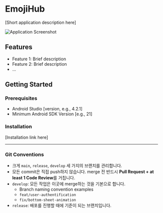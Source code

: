 # EmojiHub

[Short application description here]

![Application Screenshot](path_to_screenshot.png)

## Features

- Feature 1: Brief description
- Feature 2: Brief description
- ...

## Getting Started

### Prerequisites

- Android Studio [version, e.g., 4.2.1]
- Minimum Android SDK Version [e.g., 21]

### Installation

[Installation link here]

- - -
### Git Conventions

- 크게 `main`, `release`, `develop` 세 가지의 브랜치를 관리합니다.
- 모든 commit은 직접 push하지 않습니다. merge 전 반드시 **Pull Request + at least 1 Code Review**를 거칩니다.
- `develop`: 모든 작업은 이곳에 merge하는 것을 기본으로 합니다.
    - Branch naming convention examples
    - `feat/user-authentification`
    - `fix/bottom-sheet-animation`
- `release`: 배포를 진행할 때에 기준이 되는 브랜치입니다.
